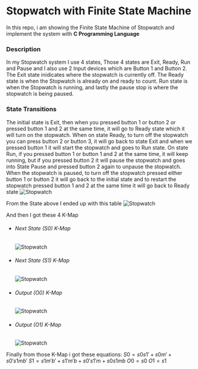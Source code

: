 # Stopwatch with Finite State Machine

In this repo, i am showing the Finite State Machine of Stopwatch and implement the system with **C Programming Language**

### Description

In my Stopwatch system I use 4 states, Those 4 states are Exit, Ready, Run and Pause and I also use 2 Input devices which are Button 1 and Button 2.
The Exit state inidicates where the stopwatch is currently off. The Ready state is when the Stopwatch is already on and ready to count. Run state is when the Stopwatch is running, and lastly the pause stop is where the stopwatch is being paused.

### State Transitions

The initial state is Exit, then when you pressed button 1 or button 2 or pressed button 1 and 2 at the same time, it will go to Ready state which it will turn on the stopwatch. When on state Ready, to turn off the stopwatch you can press button 2 or button 3, it will go back to state Exit and when we pressed button 1 it will start the stopwatch and goes to Run state. On state Run, if you pressed button 1 or button 1 and 2 at the same time, it will keep running, but if you pressed button 2 it will pause the stopwatch and goes into State Pause and pressed button 2 again to unpause the stopwatch. When the stopwatch is paused, to turn off the stopwatch pressed either button 1 or button 2 it will go back to the initial state and to restart the stopwatch pressed button 1 and 2 at the same time it will go back to Ready state
![Stopwatch](State.png)

From the State above I ended up with this table
![Stopwatch](Diagram.png)

And then I got these 4 K-Map

- ###### Next State (S0) K-Map

  ![Stopwatch](NSS0.png)

- ###### Next State (S1) K-Map

  ![Stopwatch](NSS1.png)

- ###### Output (O0) K-Map

  ![Stopwatch](O0.png)

- ###### Output (O1) K-Map
  ![Stopwatch](O1.png)

Finally from those K-Map i got these equations:
$S0 = s0 s1' + s0 m' + s0' s1 m b'$
$S1 = s1 m' b' + s1' m' b + s0' s1' m + s0 s1 m b$
$O0 = s0$
$O1 = s1$

